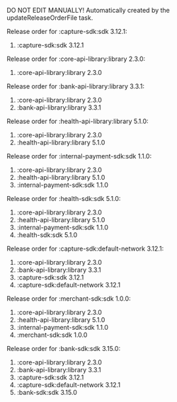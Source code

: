 DO NOT EDIT MANUALLY!
Automatically created by the updateReleaseOrderFile task.

Release order for :capture-sdk:sdk 3.12.1:
 1. :capture-sdk:sdk 3.12.1

Release order for :core-api-library:library 2.3.0:
 1. :core-api-library:library 2.3.0

Release order for :bank-api-library:library 3.3.1:
 1. :core-api-library:library 2.3.0
 2. :bank-api-library:library 3.3.1

Release order for :health-api-library:library 5.1.0:
 1. :core-api-library:library 2.3.0
 2. :health-api-library:library 5.1.0

Release order for :internal-payment-sdk:sdk 1.1.0:
 1. :core-api-library:library 2.3.0
 2. :health-api-library:library 5.1.0
 3. :internal-payment-sdk:sdk 1.1.0

Release order for :health-sdk:sdk 5.1.0:
 1. :core-api-library:library 2.3.0
 2. :health-api-library:library 5.1.0
 3. :internal-payment-sdk:sdk 1.1.0
 4. :health-sdk:sdk 5.1.0

Release order for :capture-sdk:default-network 3.12.1:
 1. :core-api-library:library 2.3.0
 2. :bank-api-library:library 3.3.1
 3. :capture-sdk:sdk 3.12.1
 4. :capture-sdk:default-network 3.12.1

Release order for :merchant-sdk:sdk 1.0.0:
 1. :core-api-library:library 2.3.0
 2. :health-api-library:library 5.1.0
 3. :internal-payment-sdk:sdk 1.1.0
 4. :merchant-sdk:sdk 1.0.0

Release order for :bank-sdk:sdk 3.15.0:
 1. :core-api-library:library 2.3.0
 2. :bank-api-library:library 3.3.1
 3. :capture-sdk:sdk 3.12.1
 4. :capture-sdk:default-network 3.12.1
 5. :bank-sdk:sdk 3.15.0

